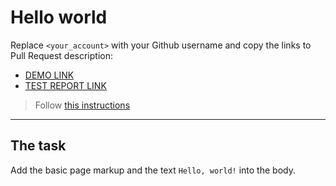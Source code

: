 # Hello world
Replace `<your_account>` with your Github username and copy the links to Pull Request description:
- [DEMO LINK](https://melonixxx.github.io/layout_hello-world/)
- [TEST REPORT LINK](https://melonixxx.github.io/layout_hello-world/report/html_report/)

> Follow [this instructions](https://mate-academy.github.io/layout_task-guideline/#how-to-solve-the-layout-tasks-on-github)
___

## The task 
Add the basic page markup and the text `Hello, world!` into the body.

